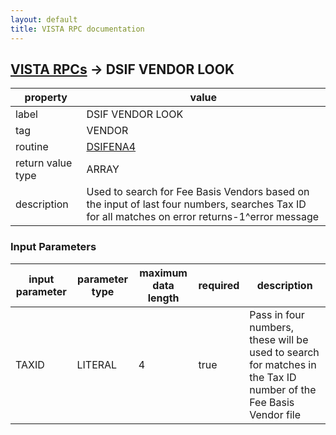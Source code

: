 ```yaml
---
layout: default
title: VISTA RPC documentation
---
```




## [VISTA RPCs](TableOfContent.md) &#8594; DSIF VENDOR LOOK 

 property | value 
--- | --- 
 label | DSIF VENDOR LOOK
 tag | VENDOR
 routine | [DSIFENA4](http://code.osehra.org/dox/Routine_DSIFENA4_source.html)
 return value type | ARRAY
 description | Used to search for Fee Basis Vendors based on the input of last four numbers, searches Tax ID for all matches on error returns-1^error message 

### Input Parameters

| input parameter | parameter type | maximum data length | required | description | 
| --- | --- | --- | --- | --- | 
| TAXID | LITERAL | 4 | true | Pass in four numbers, these will be used to search for matches in the Tax ID number of the Fee Basis Vendor file | 